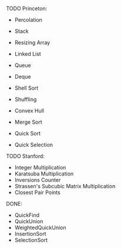 TODO Princeton:
- Percolation

- Stack
- Resizing Array
- Linked List
- Queue
- Deque

- Shell Sort
- Shuffling
- Convex Hull

- Merge Sort
- Quick Sort
- Quick Selection



TODO Stanford:
- Integer Multiplication
- Karatsuba Multiplication
- Inversions Counter
- Strassen's Subcubic Matrix Multiplication
- Closest Pair Points

DONE:
- QuickFind
- QuickUnion
- WeightedQuickUnion
- InsertionSort
- SelectionSort